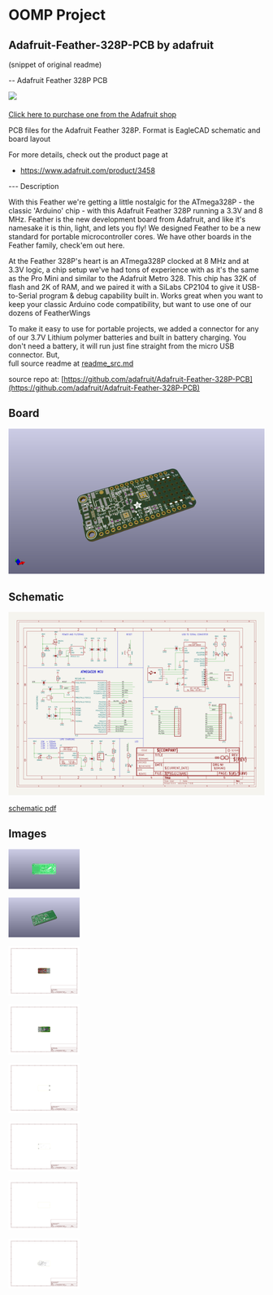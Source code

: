 # OOMP Project  
## Adafruit-Feather-328P-PCB  by adafruit  
  
(snippet of original readme)  
  
-- Adafruit Feather 328P PCB  
  
<a href="http://www.adafruit.com/products/3458"><img src="assets/image.jpg?raw=true" width="500px"><br/>  
Click here to purchase one from the Adafruit shop</a>  
  
PCB files for the Adafruit Feather 328P. Format is EagleCAD schematic and board layout  
  
For more details, check out the product page at  
* https://www.adafruit.com/product/3458  
  
--- Description  
  
With this Feather we're getting a little nostalgic for the ATmega328P - the classic 'Arduino' chip - with this Adafruit Feather 328P running a 3.3V and 8 MHz. Feather is the new development board from Adafruit, and like it's namesake it is thin, light, and lets you fly! We designed Feather to be a new standard for portable microcontroller cores. We have other boards in the Feather family, check'em out here.  
  
At the Feather 328P's heart is an ATmega328P clocked at 8 MHz and at 3.3V logic, a chip setup we've had tons of experience with as it's the same as the Pro Mini and similar to the Adafruit Metro 328. This chip has 32K of flash and 2K of RAM, and we paired it with a SiLabs CP2104 to give it USB-to-Serial program & debug capability built in. Works great when you want to keep your classic Arduino code compatibility, but want to use one of our dozens of FeatherWings  
  
To make it easy to use for portable projects, we added a connector for any of our 3.7V Lithium polymer batteries and built in battery charging. You don't need a battery, it will run just fine straight from the micro USB connector. But,   
  full source readme at [readme_src.md](readme_src.md)  
  
source repo at: [https://github.com/adafruit/Adafruit-Feather-328P-PCB](https://github.com/adafruit/Adafruit-Feather-328P-PCB)  
## Board  
  
[![working_3d.png](working_3d_600.png)](working_3d.png)  
## Schematic  
  
[![working_schematic.png](working_schematic_600.png)](working_schematic.png)  
  
[schematic pdf](working_schematic.pdf)  
## Images  
  
[![working_3D_bottom.png](working_3D_bottom_140.png)](working_3D_bottom.png)  
  
[![working_3D_top.png](working_3D_top_140.png)](working_3D_top.png)  
  
[![working_assembly_page_01.png](working_assembly_page_01_140.png)](working_assembly_page_01.png)  
  
[![working_assembly_page_02.png](working_assembly_page_02_140.png)](working_assembly_page_02.png)  
  
[![working_assembly_page_03.png](working_assembly_page_03_140.png)](working_assembly_page_03.png)  
  
[![working_assembly_page_04.png](working_assembly_page_04_140.png)](working_assembly_page_04.png)  
  
[![working_assembly_page_05.png](working_assembly_page_05_140.png)](working_assembly_page_05.png)  
  
[![working_assembly_page_06.png](working_assembly_page_06_140.png)](working_assembly_page_06.png)  
